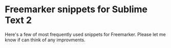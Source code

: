 # Freemarker snippets for Sublime Text 2

Here's a few of most frequently used snippets for Freemarker.  Please let me know if can think of any improvments.